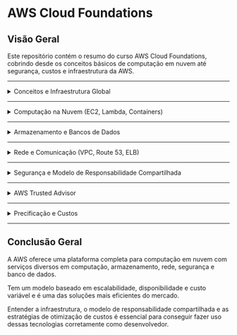 # AWS Cloud Foundations

## Visão Geral
Este repositório contém o resumo do curso AWS Cloud Foundations, cobrindo desde os conceitos básicos de computação em nuvem até segurança, custos e infraestrutura da AWS.

---

<details>
<summary>Conceitos e Infraestrutura Global</summary>

A AWS é uma plataforma de computação em nuvem que oferece serviços sob demanda para construir e escalar aplicações sem precisar gerenciar servidores físicos.

Infraestrutura Global:
- Regiões: áreas geográficas independentes.
- Zonas de disponibilidade (AZs): data centers isolados dentro de uma região.
- Edge locations: pontos de presença usados para entregar conteúdo com menor latência.

Principais vantagens:
- Escalabilidade e flexibilidade.
- Alta disponibilidade e redundância.
- Pagamento conforme o uso.
- Redução de custos e tempo de implantação.

</details>

---

<details>
<summary>Computação na Nuvem (EC2, Lambda, Containers)</summary>

A AWS oferece recursos de computação escaláveis e configuráveis para diferentes tipos de aplicações.

Amazon EC2:
- Permite criar máquinas virtuais configuráveis.
- Tipos de instância: general purpose, compute optimized, memory optimized, storage optimized e accelerated computing.
- Suporte a auto scaling e balanceamento de carga (ELB).

AWS Lambda:
- Executa código sob demanda sem precisar de servidor.
- Cobrança por tempo de execução.
- Boa opção para arquiteturas baseadas em eventos e microserviços.

Containers:
- Amazon ECS: orquestração nativa da AWS.
- Amazon EKS: orquestração Kubernetes gerenciada.
Ambos ajudam a implantar e escalar containers com mais facilidade.

</details>

---

<details>
<summary>Armazenamento e Bancos de Dados</summary>

Serviços de armazenamento:
- Amazon S3: armazenamento de objetos, com várias classes (Standard, Intelligent-Tiering, Glacier, Deep Archive).
- Amazon EBS: armazenamento em blocos ligado a instâncias EC2, com snapshots e criptografia.
- Amazon EFS: sistema de arquivos elástico e compartilhado.
- Amazon FSx: sistemas otimizados como Windows, Lustre, NetApp e ZFS.

Serviços de banco de dados:

| Tipo | Serviço | Uso principal |
|------|----------|---------------|
| Relacional | RDS, Aurora, Redshift | Aplicações empresariais, ERP, BI |
| Chave-valor | DynamoDB | Alta escala e baixa latência |
| Documento | DocumentDB | Armazenamento de JSON |
| Gráfico | Neptune | Redes sociais, fraudes |
| Tempo real | Timestream | IoT e métricas temporais |
| Ledger | QLDB | Registros auditáveis |
| In-memory | ElastiCache, MemoryDB | Cache e resposta rápida |
| Wide column | Keyspaces | Grandes volumes de dados |

</details>

---

<details>
<summary>Rede e Comunicação (VPC, Route 53, ELB)</summary>

Amazon VPC:
- Cria redes privadas dentro da nuvem.
- Controle sobre IPs, sub-redes e roteamento.

Amazon Route 53:
- Serviço de DNS escalável e disponível.
- Faz registro de domínios, roteamento e checagem de integridade.

Elastic Load Balancing (ELB):
- Distribui o tráfego entre várias instâncias EC2.
- Melhora a disponibilidade e reduz falhas.

Esses serviços formam a base de uma comunicação segura e escalável na AWS.

</details>

---

<details>
<summary>Segurança e Modelo de Responsabilidade Compartilhada</summary>

O modelo de responsabilidade compartilhada define o que é função da AWS e o que é função do cliente.

| AWS - Security of the Cloud | Cliente - Security in the Cloud |
|-----------------------------|--------------------------------|
| Proteção da infraestrutura física e lógica | Configuração e controle de acesso |
| Hardware, software e rede | Gerenciamento de usuários e chaves |
| Regiões e data centers | Criptografia, firewalls e sistemas operacionais |

Serviços de segurança:
- IAM: controle de usuários e permissões.
- KMS: gerenciamento de chaves criptográficas.
- AWS Shield: proteção contra ataques DDoS.
- AWS Artifact: relatórios de conformidade.

Áreas principais:
1. Identidade e acesso  
2. Proteção de rede e aplicações  
3. Criptografia de dados  
4. Detecção de ameaças  
5. Conformidade e auditoria

</details>

---

<details>
<summary>AWS Trusted Advisor</summary>

Ferramenta que fornece recomendações automáticas baseadas nas boas práticas da AWS.

| Categoria | Função |
|------------|--------|
| Custo | Identifica recursos ociosos e reduz gastos. |
| Desempenho | Otimiza uso de recursos e latência. |
| Segurança | Corrige permissões e falhas de configuração. |
| Tolerância a falhas | Melhora a resiliência e recuperação. |
| Limites de serviço | Alerta sobre uso próximo dos limites. |

</details>

---

<details>
<summary>Precificação e Custos</summary>

Princípios de precificação:
1. Pague apenas pelo que usar.  
2. Pague menos com reserva (1 a 3 anos).  
3. Descontos por volume de uso.  
4. Preços menores à medida que a AWS cresce.

Modelos de compra de EC2:

| Tipo | Descrição | Uso indicado |
|------|------------|---------------|
| On-demand | Pagamento por hora ou segundo. | Cargas imprevisíveis. |
| Reserved / Savings Plans | Até 75% de desconto com uso contínuo. | Aplicações estáveis. |
| Spot instances | Até 90% de desconto em capacidade ociosa. | Processos flexíveis. |

AWS Free Tier:
- Always Free: serviços permanentes.  
- 12 Months Free: EC2, S3 e RDS gratuitos por um ano.  
- Free Trials: testes temporários.

Cloud Financial Management:
Ferramentas para acompanhar e otimizar custos:
- Monitoramento em tempo real.
- Alertas de orçamento.
- Relatórios de uso.

</details>

---

## Conclusão Geral

A AWS oferece uma plataforma completa para computação em nuvem com serviços diversos em computação, armazenamento, rede, segurança e banco de dados.

Tem um modelo baseado em escalabilidade, disponibilidade e custo variável e é uma das soluções mais eficientes do mercado.

Entender a infraestrutura, o modelo de responsabilidade compartilhada e as estratégias de otimização de custos é essencial para conseguir fazer uso dessas tecnologias corretamente como desenvolvedor.

